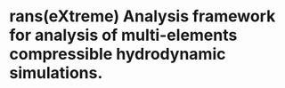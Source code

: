 # rans(eXtreme) Analysis framework for analysis of multi-elements compressible hydrodynamic simulations.
